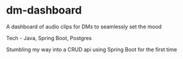 # dm-dashboard
A dashboard of audio clips for DMs to seamlessly set the mood

Tech - Java, Spring Boot, Postgres

Stumbling my way into a CRUD api using Spring Boot for the first time
